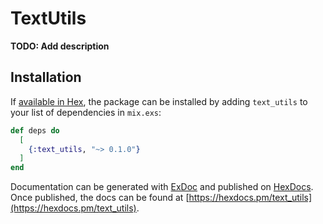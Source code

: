 # TextUtils

**TODO: Add description**

## Installation

If [available in Hex](https://hex.pm/docs/publish), the package can be installed
by adding `text_utils` to your list of dependencies in `mix.exs`:

```elixir
def deps do
  [
    {:text_utils, "~> 0.1.0"}
  ]
end
```

Documentation can be generated with [ExDoc](https://github.com/elixir-lang/ex_doc)
and published on [HexDocs](https://hexdocs.pm). Once published, the docs can
be found at [https://hexdocs.pm/text_utils](https://hexdocs.pm/text_utils).

